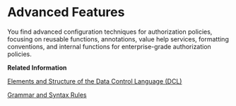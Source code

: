 <!-- loio779bfd26b13d407c8a2ea915cf311db4 -->

# Advanced Features

You find advanced configuration techniques for authorization policies, focusing on reusable functions, annotations, value help services, formatting conventions, and internal functions for enterprise-grade authorization policies.

**Related Information**  


[Elements and Structure of the Data Control Language \(DCL\)](elements-and-structure-of-the-data-control-language-dcl-afc915f.md "Use DCL elements to define authorization policies, including rules, actions, resources, conditions, attributes, and a schema. These elements are essential for controlling access to data and resources.")

[Grammar and Syntax Rules](grammar-and-syntax-rules-7b50037.md "DCL has a set of grammar and syntax rules you must observe when you define authorization policies.")

